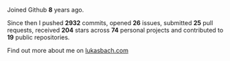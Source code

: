Joined Github **8** years ago.

Since then I pushed **2932** commits, opened **26** issues, submitted **25** pull requests, received **204** stars across **74** personal projects and contributed to **19** public repositories.

Find out more about me on [lukasbach.com](https://lukasbach.com)
